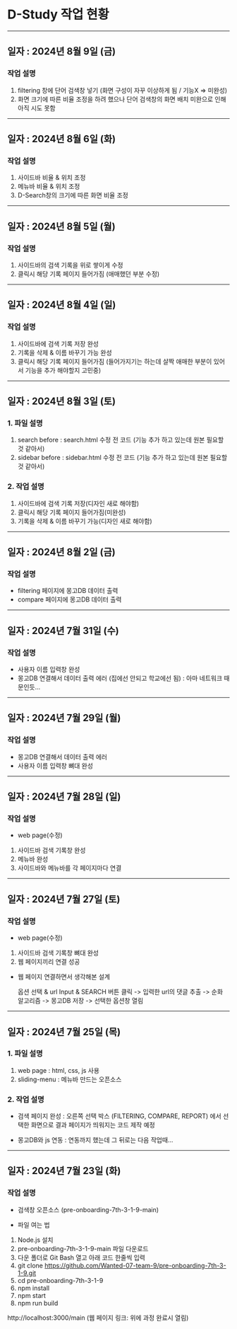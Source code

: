 # D-Study 작업 현황
-----

## 일자 : 2024년 8월 9일 (금)

### 작업 설명

1) filtering 창에 단어 검색창 넣기 (화면 구성이 자꾸 이상하게 됨 / 기능X => 미완성)
2) 화면 크기에 따른 비율 조정을 하려 했으나 단어 검색창의 화면 배치 미완으로 인해 아직 시도 못함

-----

## 일자 : 2024년 8월 6일 (화)

### 작업 설명

1) 사이드바 비율 & 위치 조정 
2) 메뉴바 비율 & 위치 조정
3) D-Search창의 크기에 따른 화면 비율 조정

-----

## 일자 : 2024년 8월 5일 (월)

### 작업 설명

1) 사이드바의 검색 기록을 위로 쌓이게 수정 
2) 클릭시 해당 기록 페이지 들어가짐 (애매했던 부분 수정)

-----

## 일자 : 2024년 8월 4일 (일)

### 작업 설명

1) 사이드바에 검색 기록 저장 완성
2) 기록을 삭제 & 이름 바꾸기 가능 완성
3) 클릭시 해당 기록 페이지 들어가짐 (들어가지기는 하는데 살짝 애매한 부분이 있어서 기능을 추가 해야할지 고민중)

-----

## 일자 : 2024년 8월 3일 (토)

### 1. 파일 설명

1) search before : search.html 수정 전 코드 (기능 추가 하고 있는데 원본 필요할 것 같아서)
2) sidebar before : sidebar.html 수정 전 코드 (기능 추가 하고 있는데 원본 필요할 것 같아서)

### 2. 작업 설명

1) 사이드바에 검색 기록 저장(디자인 새로 해야함)
2) 클릭시 해당 기록 페이지 들어가짐(미완성)
3) 기록을 삭제 & 이름 바꾸기 가능(디자인 새로 해야함)

------

## 일자 : 2024년 8월 2일 (금)

### 작업 설명

- filtering 페이지에 몽고DB 데이터 출력
- compare 페이지에 몽고DB 데이터 출력

-----

## 일자 : 2024년 7월 31일 (수)

### 작업 설명

- 사용자 이름 입력창 완성
- 몽고DB 연결해서 데이터 출력 에러 (집에선 안되고 학교에선 됨)
  : 아마 네트워크 때문인듯...

------

## 일자 : 2024년 7월 29일 (월)

### 작업 설명

- 몽고DB 연결해서 데이터 출력 에러
- 사용자 이름 입력창 뼈대 완성

------

## 일자 : 2024년 7월 28일 (일)

### 작업 설명

- web page(수정)

1) 사이드바 검색 기록창 완성 
2) 메뉴바 완성
3) 사이드바와 메뉴바를 각 페이지마다 연결

------

## 일자 : 2024년 7월 27일 (토)

### 작업 설명

- web page(수정)

1) 사이드바 검색 기록창 뼈대 완성
2) 웹 페이지끼리 연결 성공

- 웹 페이지 연결하면서 생각해본 설계

  옵션 선택 & url Input & SEARCH 버튼 클릭 -> 입력한 url의 댓글 추출 
  -> 순화 알고리즘 -> 몽고DB 저장 -> 선택한 옵션창 열림

-----

## 일자 : 2024년 7월 25일 (목)

### 1. 파일 설명

1) web page : html, css, js 사용
2) sliding-menu : 메뉴바 만드는 오픈소스

### 2. 작업 설명

- 검색 페이지 완성 
: 오른쪽 선택 박스 (FILTERING, COMPARE, REPORT) 에서 선택한 화면으로 결과 페이지가 띄워지는 코드 제작 예정

- 몽고DB와 js 연동
: 연동까지 했는데 그 뒤로는 다음 작업때...

------

## 일자 : 2024년 7월 23일 (화)

### 작업 설명 

- 검색창 오픈소스 (pre-onboarding-7th-3-1-9-main)
+ 파일 여는 법

1) Node.js 설치
2) pre-onboarding-7th-3-1-9-main 파일 다운로드
3) 다운 폴더로 Git Bash 열고 아래 코드 한줄씩 입력
4) git clone https://github.com/Wanted-07-team-9/pre-onboarding-7th-3-1-9.git 
5) cd pre-onboarding-7th-3-1-9  
6) npm install  
7) npm start  
8) npm run build

http://localhost:3000/main (웹 페이지 링크: 위에 과정 완료시 열림)
